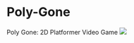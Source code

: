 # Poly-Gone
Poly Gone: 2D Platformer Video Game
[![](http://img.youtube.com/vi/YKKTFRfe0F8/0.jpg)](http://www.youtube.com/watch?v=YKKTFRfe0F8 "Poly Gone Demo")
